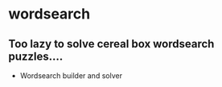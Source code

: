 # wordsearch
## Too lazy to solve cereal box wordsearch puzzles....
- Wordsearch builder and solver


